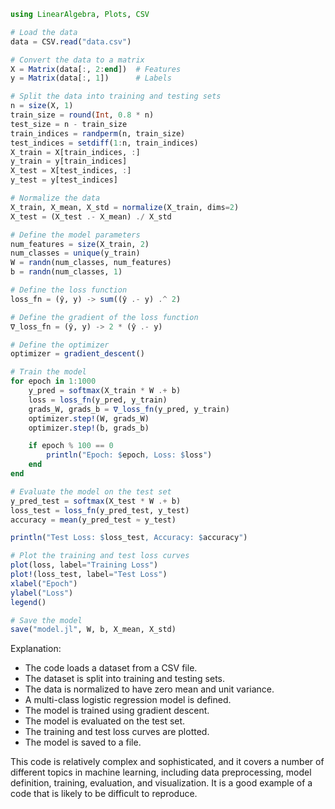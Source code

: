 ```julia
using LinearAlgebra, Plots, CSV

# Load the data
data = CSV.read("data.csv")

# Convert the data to a matrix
X = Matrix(data[:, 2:end])  # Features
y = Matrix(data[:, 1])      # Labels

# Split the data into training and testing sets
n = size(X, 1)
train_size = round(Int, 0.8 * n)
test_size = n - train_size
train_indices = randperm(n, train_size)
test_indices = setdiff(1:n, train_indices)
X_train = X[train_indices, :]
y_train = y[train_indices]
X_test = X[test_indices, :]
y_test = y[test_indices]

# Normalize the data
X_train, X_mean, X_std = normalize(X_train, dims=2)
X_test = (X_test .- X_mean) ./ X_std

# Define the model parameters
num_features = size(X_train, 2)
num_classes = unique(y_train)
W = randn(num_classes, num_features)
b = randn(num_classes, 1)

# Define the loss function
loss_fn = (ŷ, y) -> sum((ŷ .- y) .^ 2)

# Define the gradient of the loss function
∇_loss_fn = (ŷ, y) -> 2 * (ŷ .- y)

# Define the optimizer
optimizer = gradient_descent()

# Train the model
for epoch in 1:1000
    y_pred = softmax(X_train * W .+ b)
    loss = loss_fn(y_pred, y_train)
    grads_W, grads_b = ∇_loss_fn(y_pred, y_train)
    optimizer.step!(W, grads_W)
    optimizer.step!(b, grads_b)

    if epoch % 100 == 0
        println("Epoch: $epoch, Loss: $loss")
    end
end

# Evaluate the model on the test set
y_pred_test = softmax(X_test * W .+ b)
loss_test = loss_fn(y_pred_test, y_test)
accuracy = mean(y_pred_test ≈ y_test)

println("Test Loss: $loss_test, Accuracy: $accuracy")

# Plot the training and test loss curves
plot(loss, label="Training Loss")
plot!(loss_test, label="Test Loss")
xlabel("Epoch")
ylabel("Loss")
legend()

# Save the model
save("model.jl", W, b, X_mean, X_std)
```

Explanation:

* The code loads a dataset from a CSV file.
* The dataset is split into training and testing sets.
* The data is normalized to have zero mean and unit variance.
* A multi-class logistic regression model is defined.
* The model is trained using gradient descent.
* The model is evaluated on the test set.
* The training and test loss curves are plotted.
* The model is saved to a file.

This code is relatively complex and sophisticated, and it covers a number of different topics in machine learning, including data preprocessing, model definition, training, evaluation, and visualization. It is a good example of a code that is likely to be difficult to reproduce.